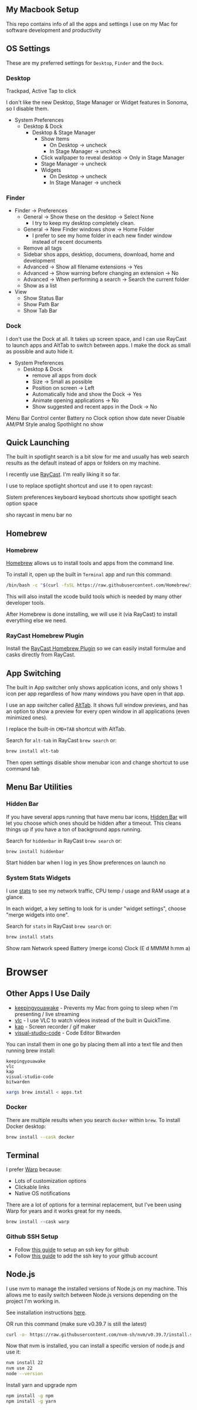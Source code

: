 ## My Macbook Setup

This repo contains info of all the apps and settings I use on my Mac for software development and productivity

## OS Settings

These are my preferred settings for `Desktop`, `Finder` and the `Dock`.

### Desktop

Trackpad, Active Tap to click

I don't like the new Desktop, Stage Manager or Widget features in Sonoma, so I disable them.

- System Preferences
  - Desktop & Dock
    - Desktop & Stage Manager
      - Show Items
        - On Desktop -> uncheck
        - In Stage Manager -> uncheck
      - Click wallpaper to reveal desktop -> Only in Stage Manager
      - Stage Manager -> uncheck
      - Widgets
        - On Desktop -> uncheck
        - In Stage Manager -> uncheck

### Finder

- Finder -> Preferences
  - General -> Show these on the desktop -> Select None
    - I try to keep my desktop completely clean.
  - General -> New Finder windows show -> Home Folder
    - I prefer to see my home folder in each new finder window instead of recent documents
  - Remove all tags
  - Sidebar shos apps, desktiop, documens, download, home and development
  - Advanced -> Show all filename extensions -> Yes
  - Advanced -> Show warning before changing an extension -> No
  - Advanced -> When performing a search -> Search the current folder
  - Show as a list
- View
  - Show Status Bar
  - Show Path Bar
  - Show Tab Bar

### Dock

I don't use the Dock at all. It takes up screen space, and I can use RayCast to launch apps and AltTab to switch between apps. I make the dock as small as possible and auto hide it.

- System Preferences
  - Desktop & Dock
    - remove all apps from dock
    - Size -> Small as possible
    - Position on screen -> Left
    - Automatically hide and show the Dock -> Yes
    - Animate opening applications -> No
    - Show suggested and recent apps in the Dock -> No

Menu Bar
Control center
Battery no
Clock option
show date never
Disable AM/PM
Style analog
Spothlight no show

## Quick Launching

The built in spotlight search is a bit slow for me and usually has web search results as the default instead of apps or folders on my machine.

I recently use [RayCast](https://www.raycast.com/). I'm really liking it so far.

I use to replace spotlight shortcut and use it to open raycast:

Sistem preferences
keyboard
keyboad shortcuts
show spotlight seach option space

sho raycast in menu bar no

## Homebrew

### Homebrew

[Homebrew](https://brew.sh/) allows us to install tools and apps from the command line.

To install it, open up the built in `Terminal` app and run this command:

```sh
/bin/bash -c "$(curl -fsSL https://raw.githubusercontent.com/Homebrew/install/HEAD/install.sh)"
```

This will also install the xcode build tools which is needed by many other developer tools.

After Homebrew is done installing, we will use it (via RayCast) to install everything else we need.

### RayCast Homebrew Plugin

Install the [RayCast Homebrew Plugin](https://www.raycast.com/nhojb/brew) so we can easily install formulae and casks directly from RayCast.

## App Switching

The built in App switcher only shows application icons, and only shows 1 icon per app regardless of how many windows you have open in that app.

I use an app switcher called [AltTab](https://alt-tab-macos.netlify.app/). It shows full window previews, and has an option to show a preview for every open window in all applications (even minimized ones).

I replace the built-in `CMD+TAB` shortcut with AltTab.

Search for `alt-tab` in RayCast `brew search` or:

```sh
brew install alt-tab
```

Then open settings disable show menubar icon and change shortcut to use command tab

## Menu Bar Utilities

### Hidden Bar

If you have several apps running that have menu bar icons, [Hidden Bar](https://github.com/dwarvesf/hidden) will let you choose which ones should be hidden after a timeout. This cleans things up if you have a ton of background apps running.

Search for `hiddenbar` in RayCast `brew search` or:

```sh
brew install hiddenbar
```

Start hidden bar when I log in yes
Show preferences on launch no

### System Stats Widgets

I use [stats](https://github.com/exelban/stats) to see my network traffic, CPU temp / usage and RAM usage at a glance.

In each widget, a key setting to look for is under "widget settings", choose "merge widgets into one".

Search for `stats` in RayCast `brew search` or:

```sh
brew install stats
```

Show ram
Network speed
Battery (merge icons)
Clock (E d MMMM h:mm a)

# Browser

## Other Apps I Use Daily

- [keepingyouawake](https://keepingyouawake.app/) - Prevents my Mac from going to sleep when I'm presenting / live streaming
- [vlc](https://www.videolan.org/) - I use VLC to watch videos instead of the built in QuickTime.
- [kap](https://getkap.co/) - Screen recorder / gif maker
- [visual-studio-code](https://code.visualstudio.com/) - Code Editor
  Bitwarden

You can install them in one go by placing them all into a text file and then running brew install:

```
keepingyouawake
vlc
kap
visual-studio-code
bitwarden
```

```sh
xargs brew install < apps.txt
```

### Docker

There are multiple results when you search `docker` within `brew`. To install Docker desktop:

```sh
brew install --cask docker
```

## Terminal

I prefer [Warp](https://warp.dev/) because:

- Lots of customization options
- Clickable links
- Native OS notifications

There are a lot of options for a terminal replacement, but I've been using Warp for years and it works great for my needs.

```
brew install --cask warp
```

### Github SSH Setup

- Follow [this guide](https://docs.github.com/en/authentication/connecting-to-github-with-ssh/generating-a-new-ssh-key-and-adding-it-to-the-ssh-agent) to setup an ssh key for github
- Follow [this guide](https://docs.github.com/en/authentication/connecting-to-github-with-ssh/adding-a-new-ssh-key-to-your-github-account) to add the ssh key to your github account

## Node.js

I use nvm to manage the installed versions of Node.js on my machine. This allows me to easily switch between Node.js versions depending on the project I'm working in.

See installation instructions [here](https://github.com/nvm-sh/nvm#installing-and-updating).

OR run this command (make sure v0.39.7 is still the latest)

```sh
curl -o- https://raw.githubusercontent.com/nvm-sh/nvm/v0.39.7/install.sh | bash
```

Now that nvm is installed, you can install a specific version of node.js and use it:

```sh
nvm install 22
nvm use 22
node --version
```

Install yarn and upgrade npm

```sh
npm install -g npm
npm install -g yarn
```
